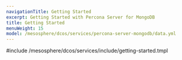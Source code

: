 ```yaml
---
navigationTitle: Getting Started
excerpt: Getting Started with Percona Server for MongoDB
title: Getting Started
menuWeight: 15
model: /mesosphere/dcos/services/percona-server-mongodb/data.yml
---
```


#include /mesosphere/dcos/services/include/getting-started.tmpl

